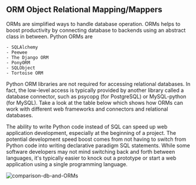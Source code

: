 ## ORM Object Relational Mapping/Mappers

ORMs are simplified ways to handle database operation. ORMs helps to boost productivity by connecting database to backends using an abstract class in between. Python ORMs are 

    - SQLAlchemy
    - Peewee
    - The Django ORM
    - PonyORM
    - SQLObject
    - Tortoise ORM 

Python ORM libraries are not required for accessing relational databases. In fact, the low-level access is typically provided by another library called a database connector, such as psycopg (for PostgreSQL) or MySQL-python (for MySQL). Take a look at the table below which shows how ORMs can work with different web frameworks and connectors and relational databases.

The ability to write Python code instead of SQL can speed up web application development, especially at the beginning of a project. The potential development speed boost comes from not having to switch from Python code into writing declarative paradigm SQL statements. While some software developers may not mind switching back and forth between languages, it's typically easier to knock out a prototype or start a web application using a single programming language.

![comparison-db-and-ORMs](https://www.fullstackpython.com/img/visuals/orm-examples.png "comparison-db-and-ORMs")
